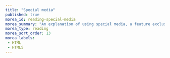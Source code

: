 ```yaml
---
title: "Special media"
published: true
morea_id: reading-special-media
morea_summary: "An explanation of using special media, a feature exclusive to HTML5"
morea_type: reading
morea_sort_order: 13
morea_labels:
 - HTML
 - HTML5
---
```


